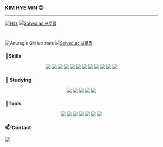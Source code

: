 ### KIM HYE MIN 😊
----------------
<!--
**hyee0715/hyee0715** is a ✨ _special_ ✨ repository because its `README.md` (this file) appears on your GitHub profile.

Here are some ideas to get you started:

- 🔭 I’m currently working on ...
- 🌱 I’m currently learning ...
- 👯 I’m looking to collaborate on ...
- 🤔 I’m looking for help with ...
- 💬 Ask me about ...
- 📫 How to reach me: ...
- 😄 Pronouns: ...
- ⚡ Fun fact: ...
-->


[![Hits](https://hits.seeyoufarm.com/api/count/incr/badge.svg?url=https%3A%2F%2Fgithub.com%2Fhyee0715&count_bg=%23F2DFFF&title_bg=%23D3BDFF&icon=&icon_color=%23E7E7E7&title=hits&edge_flat=false)](https://hits.seeyoufarm.com) [![Solved.ac
프로필](http://mazassumnida.wtf/api/mini/generate_badge?boj=hyee0715)](https://solved.ac/hyee0715)

<br>
  
![Anurag's GitHub stats](https://github-readme-stats.vercel.app/api?username=hyee0715&show_icons=true&theme=dracula)
[![Solved.ac
프로필](http://mazassumnida.wtf/api/v2/generate_badge?boj=hyee0715)](https://solved.ac/hyee0715)

###  :muscle:Skills

<p align ="center">

<img src="https://img.shields.io/badge/JAVA-007396?style=flat-square&logo=JAVA&logoColor=white" />
<img src="https://img.shields.io/badge/Spring-6DB33F?style=flat-square&logo=jQuery&logoColor=white" />
<img src="https://img.shields.io/badge/SpringBoot-6DB33F?style=flat-square&logo=SpringBoot&logoColor=white" />
<img src="https://img.shields.io/badge/C++-00599C?style=flat-square&logo=C++&logoColor=white" />
<img src="https://img.shields.io/badge/C-A8B9CC?style=flat-square&logo=C&logoColor=white" />
<img src="https://img.shields.io/badge/Kotlin-7F52FF?style=flat-square&logo=Kotlin&logoColor=white" />
<img src="https://img.shields.io/badge/Android-3DDC84?style=flat-square&logo=Android&logoColor=white" />
<!--<img src="https://img.shields.io/badge/OpenCV-5C3EE8?style=flat-square&logo=OpenCV&logoColor=white" />-->
<!--<img src="https://img.shields.io/badge/Flask-000000?style=flat-square&logo=Flask&logoColor=white" />-->
<!--<img src="https://img.shields.io/badge/Django-092E20?style=flat-square&logo=Django&logoColor=white" />-->
<!--<img src="https://img.shields.io/badge/Jupyter-F37626?style=flat-square&logo=Jupyter&logoColor=white" />-->
<!--<img src="https://img.shields.io/badge/jQuery-0769AD?style=flat-square&logo=jQuery&logoColor=white" />-->

<img src="https://img.shields.io/badge/HTML5-E34F26?style=flat-square&logo=HTML5&logoColor=white" />
<img src="https://img.shields.io/badge/CSS3-1572B6?style=flat-square&logo=CSS3&logoColor=white" />
<!--<img src="https://img.shields.io/badge/JavaScript-F7DF1E?style=flat-square&logo=JavaScript&logoColor=white" />-->
<img src="https://img.shields.io/badge/MySQL-4479A1?style=flat-square&logo=MySQL&logoColor=white" />
<img src="https://img.shields.io/badge/Oracle-4479A1?style=flat-square&logo=Oracle&logoColor=white" />
<!--<img src="https://img.shields.io/badge/MongoDB-47A248?style=flat-square&logo=MongoDB&logoColor=white" />-->
<img src="https://img.shields.io/badge/python-3776AB?style=flat-square&logo=python&logoColor=white" />


### :seedling: Studying

<p align ="center">
<!--<img src="https://img.shields.io/badge/Kubernetes-326CE5?style=flat-square&logo=Kubernetes&logoColor=white" />
<img src="https://img.shields.io/badge/AWS-232F3E?style=flat-square&logo=AWS&logoColor=white" />
<img src="https://img.shields.io/badge/Docker-2496ED?style=flat-square&logo=Docker&logoColor=white" />
<img src="https://img.shields.io/badge/React-61DAFB?style=flat-square&logo=React&logoColor=white" />
<img src="https://img.shields.io/badge/Node.js-339933?style=flat-square&logo=Node.js&logoColor=white" />-->
<img src="https://img.shields.io/badge/C++-00599C?style=flat-square&logo=C++&logoColor=white" />
<img src="https://img.shields.io/badge/JAVA-007396?style=flat-square&logo=JAVA&logoColor=white" />
<img src="https://img.shields.io/badge/python-3776AB?style=flat-square&logo=python&logoColor=white" />
<img src="https://img.shields.io/badge/Spring-6DB33F?style=flat-square&logo=jQuery&logoColor=white" />
<img src="https://img.shields.io/badge/SpringBoot-6DB33F?style=flat-square&logo=SpringBoot&logoColor=white" />

###  :hammer:Tools


<p align ="center">

<img src="https://img.shields.io/badge/IntelliJ%20IDEA-000000?style=flat-square&logo=IntelliJ%20IDEA&logoColor=white" />
<img src="https://img.shields.io/badge/Visual%20Studio-5C2D91?style=flat-square&logo=Visual%20Studio&logoColor=white" />
<img src="https://img.shields.io/badge/Visual%20Studio%20Code-007ACC?style=flat-square&logo=Visual%20Studio%20Code&logoColor=white" />
<img src="https://img.shields.io/badge/Git-F05032?style=flat-square&logo=Git&logoColor=white" />
<img src="https://img.shields.io/badge/GitHub-181717?style=flat-square&logo=GitHub&logoColor=white" />
<img src="https://img.shields.io/badge/Slack-E34F26?style=flat-square&logo=HTML5&logoColor=white" />
<!--<img src="https://img.shields.io/badge/Trello-0052CC?style=flat-square&logo=Trello&logoColor=white" />-->
<img src="https://img.shields.io/badge/Eclipse-339933?style=flat-square&logo=Eclipse&logoColor=white" />

  
  ###  :mailbox: Contact

<a href="mailto:hyee0715@gmail.com" target="_blank"><img src="https://img.shields.io/badge/Gmail-EA4335?style=flat-square&logoGmail&logoColor=white" ></a>
